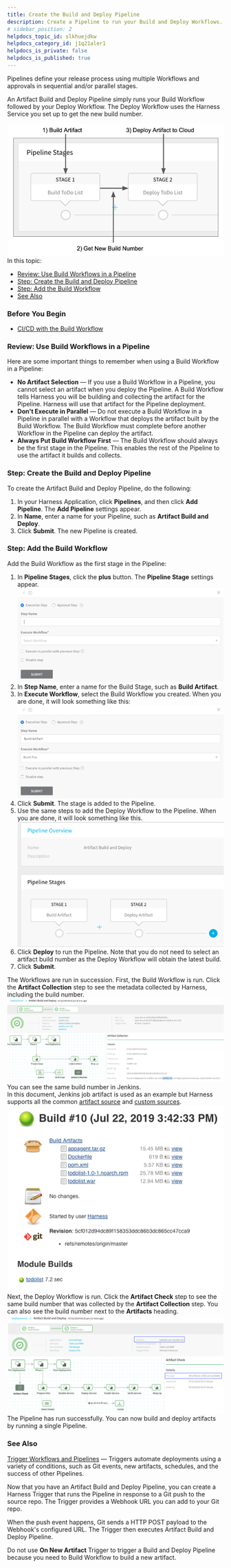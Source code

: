 ```yaml
---
title: Create the Build and Deploy Pipeline
description: Create a Pipeline to run your Build and Deploy Workflows.
# sidebar_position: 2
helpdocs_topic_id: slkhuejdkw
helpdocs_category_id: j1q21aler1
helpdocs_is_private: false
helpdocs_is_published: true
---
```


Pipelines define your release process using multiple Workflows and approvals in sequential and/or parallel stages. 

An Artifact Build and Deploy Pipeline simply runs your Build Workflow followed by your Deploy Workflow. The Deploy Workflow uses the Harness Service you set up to get the new build number.

![](./static/6-artifact-build-and-deploy-pipelines-14.png)In this topic:

* [Review: Use Build Workflows in a Pipeline](https://docs.harness.io/article/slkhuejdkw-6-artifact-build-and-deploy-pipelines#review_use_build_workflows_in_a_pipeline)
* [Step: Create the Build and Deploy Pipeline](https://docs.harness.io/article/slkhuejdkw-6-artifact-build-and-deploy-pipelines#step_create_the_build_and_deploy_pipeline)
* [Step: Add the Build Workflow](https://docs.harness.io/article/slkhuejdkw-6-artifact-build-and-deploy-pipelines#step_add_the_build_workflow)
* [See Also](https://docs.harness.io/article/slkhuejdkw-6-artifact-build-and-deploy-pipelines#see_also)

### Before You Begin

* [CI/CD with the Build Workflow](/article/wqytbv2bfd-ci-cd-with-the-build-workflow)

### Review: Use Build Workflows in a Pipeline

Here are some important things to remember when using a Build Workflow in a Pipeline:

* **No Artifact Selection** — If you use a Build Workflow in a Pipeline, you cannot select an artifact when you deploy the Pipeline. A Build Workflow tells Harness you will be building and collecting the artifact for the Pipeline. Harness will use that artifact for the Pipeline deployment.
* **Don't Execute in Parallel** — Do not execute a Build Workflow in a Pipeline in parallel with a Workflow that deploys the artifact built by the Build Workflow. The Build Workflow must complete before another Workflow in the Pipeline can deploy the artifact.
* **Always Put Build Workflow First** — The Build Workflow should always be the first stage in the Pipeline. This enables the rest of the Pipeline to use the artifact it builds and collects.

### Step: Create the Build and Deploy Pipeline

To create the Artifact Build and Deploy Pipeline, do the following:

1. In your Harness Application, click **Pipelines**, and then click **Add Pipeline**. The **Add Pipeline** settings appear.
2. In **Name**, enter a name for your Pipeline, such as **Artifact Build and Deploy**.
3. Click **Submit**. The new Pipeline is created.

### Step: Add the Build Workflow

Add the Build Workflow as the first stage in the Pipeline:

1. In **Pipeline Stages**, click the **plus** button. The **Pipeline Stage** settings appear.![](./static/6-artifact-build-and-deploy-pipelines-15.png)
2. In **Step Name**, enter a name for the Build Stage, such as **Build Artifact**.
3. In **Execute Workflow**, select the Build Workflow you created. When you are done, it will look something like this:![](./static/6-artifact-build-and-deploy-pipelines-16.png)
4. Click **Submit**. The stage is added to the Pipeline.
5. Use the same steps to add the Deploy Workflow to the Pipeline. When you are done, it will look something like this.![](./static/6-artifact-build-and-deploy-pipelines-17.png)
6. Click **Deploy** to run the Pipeline. Note that you do not need to select an artifact build number as the Deploy Workflow will obtain the latest build.
7. Click **Submit**.  
  
The Workflows are run in succession. First, the Build Workflow is run. Click the **Artifact Collection** step to see the metadata collected by Harness, including the build number.![](./static/6-artifact-build-and-deploy-pipelines-18.png)You can see the same build number in Jenkins.  
In this document, Jenkins job artifact is used as an example but Harness supports all the common [artifact source](/article/7dghbx1dbl-configuring-artifact-server) and [custom sources](/article/jizsp5tsms-custom-artifact-source).![](./static/6-artifact-build-and-deploy-pipelines-19.png)Next, the Deploy Workflow is run. Click the **Artifact Check** step to see the same build number that was collected by the **Artifact Collection** step. You can also see the build number next to the **Artifacts** heading.![](./static/6-artifact-build-and-deploy-pipelines-20.png)The Pipeline has run successfully. You can now build and deploy artifacts by running a single Pipeline.

### See Also

[Trigger Workflows and Pipelines](/article/xerirloz9a-add-a-trigger-2) — Triggers automate deployments using a variety of conditions, such as Git events, new artifacts, schedules, and the success of other Pipelines.

Now that you have an Artifact Build and Deploy Pipeline, you can create a Harness Trigger that runs the Pipeline in response to a Git push to the source repo. The Trigger provides a Webhook URL you can add to your Git repo.

When the push event happens, Git sends a HTTP POST payload to the Webhook's configured URL. The Trigger then executes Artifact Build and Deploy Pipeline.

Do not use **On New Artifact** Trigger to trigger a Build and Deploy Pipeline because you need to Build Workflow to build a new artifact.